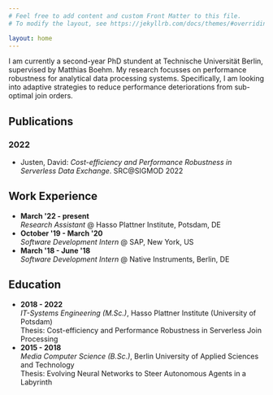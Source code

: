 ```yaml
---
# Feel free to add content and custom Front Matter to this file.
# To modify the layout, see https://jekyllrb.com/docs/themes/#overriding-theme-defaults

layout: home
---
```


I am currently a second-year PhD stundent at Technische Universität Berlin, supervised by Matthias Boehm. 
My research focusses on performance robustness for analytical data processing systems. 
Specifically, I am looking into adaptive strategies to reduce performance deteriorations from sub-optimal join orders.

## Publications

### 2022

- Justen, David: _Cost-efficiency and Performance Robustness in Serverless Data Exchange_. SRC@SIGMOD 2022

## Work Experience
- __March '22 - present__  
  _Research Assistant_ @ Hasso Plattner Institute, Potsdam, DE
- __October '19 - March '20__  
  _Software Development Intern_ @ SAP, New York, US
- __March '18 - June '18__  
  _Software Development Intern_ @ Native Instruments, Berlin, DE

## Education
- __2018 - 2022__  
  _IT-Systems Engineering (M.Sc.)_, Hasso Plattner Institute (University of Potsdam)  
  Thesis: Cost-efficiency and Performance Robustness in Serverless Join Processing
- __2015 - 2018__  
  _Media Computer Science (B.Sc.)_, Berlin University of Applied Sciences and Technology  
  Thesis: Evolving Neural Networks to Steer Autonomous Agents in a Labyrinth

